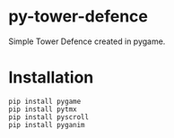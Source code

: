 py-tower-defence
================

Simple Tower Defence created in pygame.

Installation
============
```
pip install pygame
pip install pytmx
pip install pyscroll
pip install pyganim
```